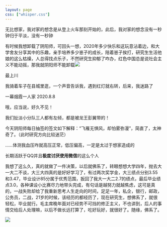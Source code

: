 ```yaml
---
layout: page
css: ["whisper.css"]
---
```


<p class='pp'>无比想家，我对家的想念是从登上火车那刻开始的，此后，我对家的想念没有一秒钟归于平淡，没有一秒钟 </p>  


<p class='pp'>有时候我想卸载了阴阳师，可回头一想，2020年多少快乐和这玩意沾着边，和大学舍友分享其中的乐趣，亲手培养多少崽子的成长，陪着崽子挨打，研究生生活他娘的这么枯燥，人总得找点乐子，不然研究生抑郁了咋办，红色中国总是说社会主义不能动摇，那我就阴阳师不能卸载<img src="https://gsp0.baidu.com/5aAHeD3nKhI2p27j8IqW0jdnxx1xbK/tb/editor/images/client/image_emoticon25.png"></p>  

<p class='pp'>最上川</p>

<p class='pp'>我骑着车子在县城里逛，一个声音告诉我，遇到红灯就右转，后来，我迷路了</p>
<p class='pp'>一幕烟霞一人家 2020.8.8</p>
<p class='pp'>哦，应当说，好久不见！</p>
<p class='pp'>我们扯淡小分队三人都有左倾，都是被龙王彭翼带的！ </p>
<p class='pp'>今天阴阳师每日抽签的签文如下解释：“飞雁无惧风，却怕雾弥漫”，简直了，太神奇了。（此时研究方向比较迷茫）</p>
<p class='pp'>……体测我血压咋就高压正常，低压偏高，一定是太过于想家造成的</p>
<p class='pp'>长期活跃于QQ并且<b>极度讨厌使用微信</b>的这么个人</p>
<p class='pp'>我想了这么久，真的就做了一件决策，以后就佛系了，转眼想想大学四年，抛去大一大二不谈，大三大四真的是好好学习了，有过两次奖学金，大三绩点分别3.55和3.47，毕业设计85分属于优秀范围，扳回了我大一大二2.7的绩点，最后毕业绩点3.0，各种课设小比赛尽力地带头完成，有句话是越努力就越焦虑，这可是真的，一战失败却给了我重新思考人生走向的时间，足足一年，私企，银行，邮政，公务员，二战，21岁的时候，该经历的都经历了，现在研究生，想佛系了，就很轻松，毕业就行。毛主席晚年面对已经势不可挡的修正主义，不也讲到，后人的事情交给后人处理嘛，以后不做长远打算了，吃好玩好，就很好了。随缘，佛系了。</p>




<img src="https://gsp0.baidu.com/5aAHeD3nKhI2p27j8IqW0jdnxx1xbK/tb/editor/images/client/image_emoticon25.png">